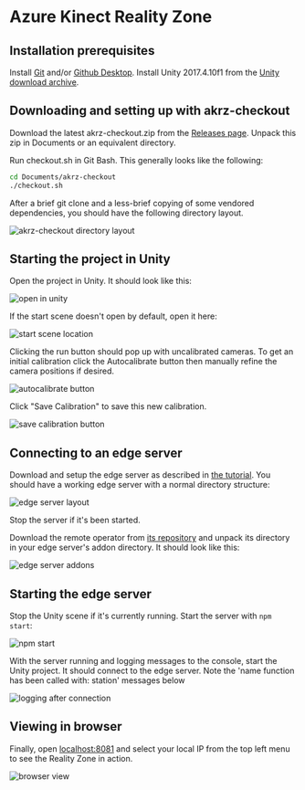 # Azure Kinect Reality Zone

## Installation prerequisites
Install [Git](https://git-scm.com/downloads) and/or [Github
Desktop](https://desktop.github.com/). Install Unity 2017.4.10f1 from the
[Unity download archive](https://unity3d.com/get-unity/download/archive).

## Downloading and setting up with akrz-checkout

Download the latest akrz-checkout.zip from the [Releases
page](https://github.com/ptcrealitylab/AzureKinectRealityZone/releases). Unpack
this zip in Documents or an equivalent directory.

Run checkout.sh in Git Bash. This generally looks like the following:

```bash
cd Documents/akrz-checkout
./checkout.sh
```

After a brief git clone and a less-brief copying of some vendored dependencies,
you should have the following directory layout.

![akrz-checkout directory layout](doc/akrz-checkout-directory-layout.png)

## Starting the project in Unity

Open the project in Unity. It should look like this:

![open in unity](doc/open-akrz-in-unity.png)

If the start scene doesn't open by default, open it here:

![start scene location](doc/start-scene-in-unity.png)

Clicking the run button should pop up with uncalibrated cameras. To get an
initial calibration click the Autocalibrate button then manually refine the
camera positions if desired.

![autocalibrate button](doc/autocalibrate-button.png)

Click "Save Calibration" to save this new
calibration.

![save calibration button](doc/save-calibration-button.png)

## Connecting to an edge server

Download and setup the edge server as described in [the
tutorial](https://spatialtoolbox.vuforia.com/docs/use/connect-to-the-physical-world/install-on-windows).
You should have a working edge server with a normal directory structure:

![edge server layout](doc/edge-server-layout.png)

Stop the server if it's been started.

Download the remote operator from [its
repository](https://github.com/ptcrealitylab/vuforia-spatial-remote-operator-addon/)
and unpack its directory
in your edge server's addon directory. It should look like this:

![edge server addons](doc/remote-operator-addon.png)

## Starting the edge server

Stop the Unity scene if it's currently running. Start the server with `npm start`:

![npm start](doc/npm-start.png)

With the server running and logging messages to the console, start the Unity
project. It should connect to the edge server. Note the 'name function has been
called with: station' messages below

![logging after connection](doc/logging-after-connection.png)

## Viewing in browser

Finally, open [localhost:8081](http://localhost:8081) and select your local IP from the top left menu to see the Reality Zone in action.

![browser view](doc/browser-view.png)
